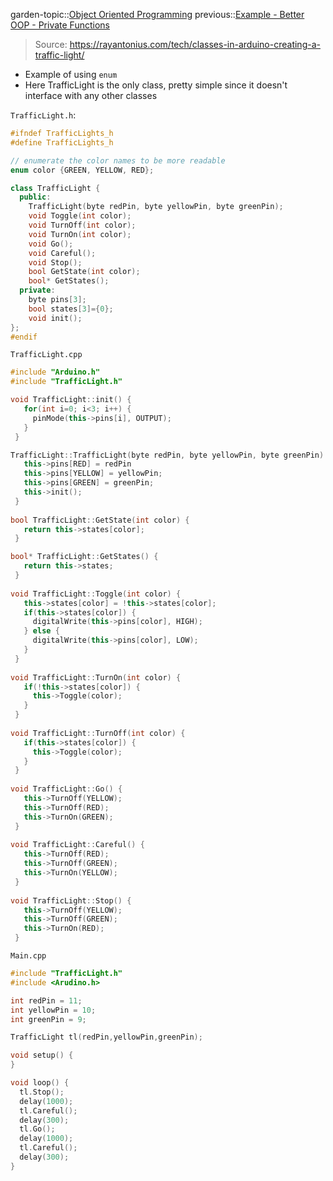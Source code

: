 garden-topic::[Object Oriented Programming](Object%20Oriented%20Programming.md)
previous::[Example - Better OOP - Private Functions](Example%20-%20Better%20OOP%20-%20Private%20Functions.md)

> Source: https://rayantonius.com/tech/classes-in-arduino-creating-a-traffic-light/

- Example of using `enum`
- Here TrafficLight is the only class, pretty simple since it doesn't interface with any other classes

`TrafficLight.h`:
```cpp
#ifndef TrafficLights_h
#define TrafficLights_h

// enumerate the color names to be more readable
enum color {GREEN, YELLOW, RED};

class TrafficLight {
  public:
    TrafficLight(byte redPin, byte yellowPin, byte greenPin);
    void Toggle(int color);
    void TurnOff(int color);
    void TurnOn(int color);
    void Go();
    void Careful();
    void Stop();
    bool GetState(int color);
    bool* GetStates();
  private:
    byte pins[3];
    bool states[3]={0}; 
    void init();
};
#endif
```

``TrafficLight.cpp``
```  cpp
#include "Arduino.h"
#include "TrafficLight.h"

void TrafficLight::init() {
   for(int i=0; i<3; i++) {     
     pinMode(this->pins[i], OUTPUT);
   }
 }

TrafficLight::TrafficLight(byte redPin, byte yellowPin, byte greenPin) {
   this->pins[RED] = redPin
   this->pins[YELLOW] = yellowPin;
   this->pins[GREEN] = greenPin;
   this->init();
 }
 
bool TrafficLight::GetState(int color) {
   return this->states[color];
 }

bool* TrafficLight::GetStates() {
   return this->states;
 }
 
void TrafficLight::Toggle(int color) {
   this->states[color] = !this->states[color];
   if(this->states[color]) {
     digitalWrite(this->pins[color], HIGH);
   } else {
     digitalWrite(this->pins[color], LOW);
   }
 }
 
void TrafficLight::TurnOn(int color) {
   if(!this->states[color]) {
     this->Toggle(color);
   }
 }
 
void TrafficLight::TurnOff(int color) {
   if(this->states[color]) {
     this->Toggle(color);
   }
 }
 
void TrafficLight::Go() {
   this->TurnOff(YELLOW);
   this->TurnOff(RED);
   this->TurnOn(GREEN);
 }
 
void TrafficLight::Careful() {
   this->TurnOff(RED);
   this->TurnOff(GREEN);
   this->TurnOn(YELLOW);
 }
 
void TrafficLight::Stop() {
   this->TurnOff(YELLOW);
   this->TurnOff(GREEN);
   this->TurnOn(RED);
 }
```

`Main.cpp`
```cpp
#include "TrafficLight.h"
#include <Arudino.h>

int redPin = 11;
int yellowPin = 10;
int greenPin = 9;

TrafficLight tl(redPin,yellowPin,greenPin);

void setup() {
}

void loop() {
  tl.Stop();
  delay(1000);
  tl.Careful();
  delay(300);
  tl.Go();
  delay(1000);
  tl.Careful();
  delay(300);
}
```